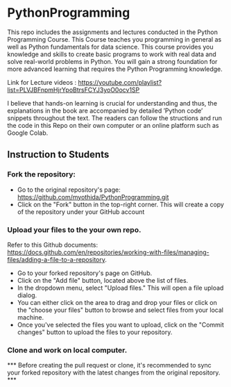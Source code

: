 # PythonProgramming
This repo includes the assignments and lectures conducted in the Python Programming Course. 
This Course teaches you programming in general as well as Python fundamentals for data science. This course provides you knowledge and skills to create basic programs to work with real data and solve real-world problems in Python. You will gain a strong foundation for more advanced learning that requires the Python Programming knowledge. 

Link for Lecture videos : https://youtube.com/playlist?list=PLVJBFnpmHjrYpoBtrsFCYJ3yoO0ocv1SP

I believe that hands-on learning is crucial for understanding and thus, the explanations in the book are accompanied by detailed ’Python code’ snippets throughout the text. The readers can follow the structions and run the code in this Repo on their own computer or an online platform such as Google Colab.

## Instruction to Students

### Fork the repository: 
  - Go to the original repository's page: https://github.com/myothida/PythonProgramming.git
  - Click on the "Fork" button in the top-right corner. This will create a copy of the repository under your GitHub account

### Upload your files to the your own repo. 
Refer to this Github documents: https://docs.github.com/en/repositories/working-with-files/managing-files/adding-a-file-to-a-repository. 
  - Go to your forked repository's page on GitHub.
  - Click on the "Add file" button, located above the list of files.
  - In the dropdown menu, select "Upload files." This will open a file upload dialog.
  - You can either click on the area to drag and drop your files or click on the "choose your files" button to browse and select files from your local machine.
  - Once you've selected the files you want to upload, click on the "Commit changes" button to upload the files to your repository.

### Clone and work on local computer. 
  *** Before creating the pull request or clone, it's recommended to sync your forked repository with the latest changes from the original repository. ***
